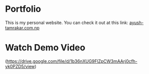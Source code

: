 # Portfolio
This is my personal website. You can check it out at this link:
 [ayush-tamrakar.com.np](https://ayush-tamrakar.com.np)


# Watch Demo Video
(https://drive.google.com/file/d/1b36nXUG9FlZpCW3mAArj0cfh-yk0PZD5/view)
